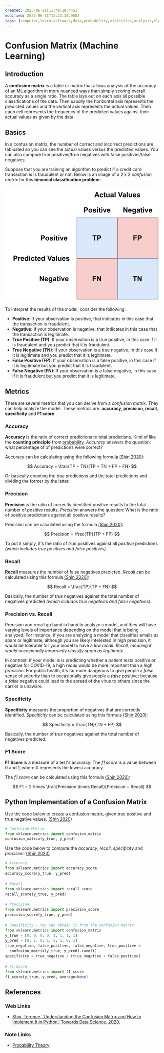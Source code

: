 ```yaml
---
created: 2023-06-11T11:49:28.445Z
modified: 2023-06-11T13:23:34.958Z
tags: [computer,learn,software,data,probability,statistics,analysis,classification,module21]
---
```

# Confusion Matrix (Machine Learning)

## Introduction

A **confusion matrix** is a table or matrix that
allows analysis of the accuracy of an ML algorithm in
more nuanced ways than simply scoring overall accuracy as a single ratio.
The table lays out on each axis all possible classifications of the data.
Then *usually* the horizontal axis represents the predicted values and
the vertical axis represents the actual values.
Then each cell represents the frequency of the predicted values against
their actual values as given by the data.

## Basics

In a confusion matrix,
the number of correct and incorrect predictions are tabluated so
you can see the actual values versus the predicted values.
You can also compare true positives/true negatives with
false positives/false negatives.

Suppose that you are training an algorithm to predict if a credit card transaction is is fraudulent or not.
Below is an image of a 2 x 2 *confusion matrix* for
this **binomial classification problem**:

![sample confusion matrix of a binary classification problem](2023-06-05T13-59-17Z.svg)

To interpret the results of the model, consider the following:

* **Positive**: If your observation is positive,
  that indicates in this case that the transaction is fraudulent.
* **Negative**: If your observation is negative,
  that indicates in this case that the transaction is legitimate.
* **True Positive (TP)**: If your observation is a true positive,
  in this case if it is fraudulent and you predict that it is fraudulent.
* **True Negative (TN)**: If your observation is a true negative,
  in this case if it is legitimate and you predict that it is legitimate.
* **False Positive (FP)**: If your observation is a false positive,
  in this case if it is legitimate but you predict that it is fraudulent.
* **False Negative (FN)**: If your observation is a false negative,
  in this case if it is fraudulent but you predict that it is legitimate.

## Metrics

There are several metrics that you can derive from a *confusion matrix*.
They can help analyze the model.
These metrics are:
**accuracy**, **precision**, **recall**, **specificity** and **F1 score**.

### Accuracy

**Accuracy** is the ratio of correct predictions to total predictions.
Kind of like the **counting principle** from [probability][-prob].
*Accuracy* answers the question:
what percentage of of predictions were correct?

Accuracy can be calculating using the following formula [(Shin 2020)][shin20]:

$$
Accuracy = \frac{TP + TN}{TP + TN + FP + FN}
$$

Or basically counting the *true* predictions and
the total predictions and dividing the former by the latter.

### Precision

**Precision** is the ratio of correctly identified positive results to
the total number of positive results.
*Precision* answers the question:
What is the ratio of positive predictions against all positive results?

Precision can be calculated using the formula [(Shin 2020)][shin20]:

$$
Precision = \frac{TP}{TP + FP}
$$

To put it simply, it's the ratio of *true* positives against
all *positive* predictions
*(which includes true positives and false positives)*.

### Recall

**Recall** measures the number of false negatives predicted.
*Recall* can be calculated using this formula [(Shin 2020)][shin20]:

$$
Recall = \frac{TP}{TP + FN}
$$

Basically, the number of *true* negatives against
the total number of negatives predicted
*(which includes true negatives and false negatives)*.

### Precision vs. Recall

Precision and recall go hand in hand to analyze a model,
and they will have varying levels of importance depending on
the model that is being analyzed.
For instance,
if you are analyzing a model that classifies emails as spam or legitimate,
although you are likely interested in high precision,
it would be tolerable for your model to have a low *recall*.
*Recall, meaning it would occasionally incorrectly classify spam as legitimate*.

In contrast,
if your model is is predicting whether
a patient tests positive or negative for COVID-19,
a high *recall* would be more important than a high *precision*.
For public health, it's far more dangerous to
give people a *false* sense of security than
to occasionally give people a *false* positive;
because a *false* negative could lead to
the spread of the virus to others since the carrier is unaware.

### Specificity

**Specificity** measures the proportion of
negatives that are correctly identified.
*Specificity* can be calculated using this formula [(Shin 2020)][shin20]:

$$
Specificity = \frac{TN}{TN + FP}
$$

Basically, the number of *true* negatives against
the total number of negatives predicted.

### F1 Score

**F1 Score** is a measure of a test's accuracy.
The *f1 score* is a value between 0 and 1,
where 0 represents the lowest accuracy.

The *f1 score* can be calculated using this formula [(Shin 2020)][shin20]:

$$
F1 = 2 \times \frac{Precision \times Recall}{Precision + Recall}
$$

## Python Implementation of a Confusion Matrix

Use the code below to create a confusion matrix,
given true positive and true negative values.
[(Shin 2020)][shin20]

```python
# Confusion Matrix
from sklearn.metrics import confusion_matrix
confusion_matrix(y_true, y_pred)
```

Use the code below to compute the *accuracy*, *recall*, *specificity* and *precision*.
[(Shin 2020)][shin20]

```python
# Accuracy
from sklearn.metrics import accuracy_score
accuracy_score(y_true, y_pred)

# Recall
from sklearn.metrics import recall_score
recall_score(y_true, y_pred)

# Precision
from sklearn.metrics import precision_score
precision_score(y_true, y_pred)

# Specificity - You can obtain it from the confusion matrix
from sklearn.metrics import confusion_matrix
y_true = [0, 0, 0, 0, 1, 1, 1, 1]
y_pred = [0, 1, 0, 1, 0, 1, 0, 1]
true_negative, false_positive, false_negative, true_positive =
  confusion_matrix(y_true, y_pred).ravel()
specificity = true_negative / (true_negative + false_positive)

# F1 Score
from sklearn.metrics import f1_score
f1_score(y_true, y_pred, average=None)
```

## References

### Web Links

* [Shin, Terence. 'Understanding the Confusion Matrix and How to Implement It in Python.' Towards Data Science. 2020.][shin20]

<!-- Hidden References -->
[shin20]: https://towardsdatascience.com/understanding-the-confusion-matrix-and-how-to-implement-it-in-python-319202e0fe4d "Understanding the Confusion Matrix and How to Implement It in Python"

### Note Links

* [Probability Theory][-prob]

<!-- Hidden References -->
[-prob]: probability.md "Probability Theory"
